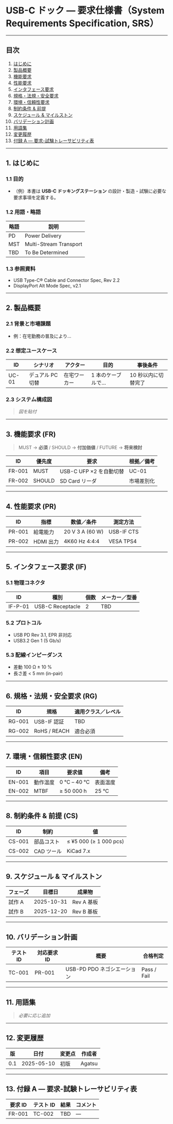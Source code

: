# USB-C ドック ― 要求仕様書（System Requirements Specification, SRS）
<!-- ファイル名例: SRS_USB-C_DOCK_v0.1.md -->

---

## 目次
1. [はじめに](#1-はじめに)  
2. [製品概要](#2-製品概要)  
3. [機能要求](#3-機能要求-fr)  
4. [性能要求](#4-性能要求-pr)  
5. [インタフェース要求](#5-インタフェース要求-if)  
6. [規格・法規・安全要求](#6-規格法規安全要求-rg)  
7. [環境・信頼性要求](#7-環境信頼性要求-en)  
8. [制約条件 & 前提](#8-制約条件--前提-cs)  
9. [スケジュール & マイルストン](#9-スケジュール--マイルストン)  
10. [バリデーション計画](#10-バリデーション計画)  
11. [用語集](#11-用語集)  
12. [変更履歴](#12-変更履歴)  
13. [付録 A — 要求-試験トレーサビリティ表](#13-付録a--要求試験トレーサビリティ表)  

---

## 1. はじめに
### 1.1 目的
- （例）本書は **USB-C ドッキングステーション** の設計・製造・試験に必要な要求事項を定義する。

### 1.2 用語・略語
| 略語 | 説明 |
|------|------|
| PD | Power Delivery |
| MST | Multi-Stream Transport |
| TBD | To Be Determined |

### 1.3 参照資料
- USB Type-C® Cable and Connector Spec, Rev 2.2  
- DisplayPort Alt Mode Spec, v2.1  

---

## 2. 製品概要
### 2.1 背景と市場課題
- 例：在宅勤務の普及により…

### 2.2 想定ユースケース
| ID | シナリオ | アクター | 目的 | 事後条件 |
|----|----------|---------|------|----------|
| UC-01 | デュアル PC 切替 | 在宅ワーカー | 1 本のケーブルで… | 10 秒以内に切替完了 |

### 2.3 システム構成図
> *図を貼付*

---

## 3. 機能要求 (FR)
> MUST → **必須** / SHOULD → **付加価値** / FUTURE → **将来検討**

| ID | 優先度 | 要求 | 根拠／備考 |
|----|--------|------|------------|
| FR-001 | MUST | USB-C UFP ×2 を自動切替 | UC-01 |
| FR-002 | SHOULD | SD Card リーダ | 市場差別化 |

---

## 4. 性能要求 (PR)
| ID | 指標 | 数値／条件 | 測定方法 |
|----|------|-----------|----------|
| PR-001 | 給電能力 | 20 V 3 A (60 W) | USB-IF CTS |
| PR-002 | HDMI 出力 | 4K60 Hz 4:4:4 | VESA TPS4 |

---

## 5. インタフェース要求 (IF)
### 5.1 物理コネクタ
| ID | 種別 | 個数 | メーカー／型番 |
|----|------|------|----------------|
| IF-P-01 | USB-C Receptacle | 2 | TBD |

### 5.2 プロトコル
- USB PD Rev 3.1, EPR 非対応  
- USB3.2 Gen 1 (5 Gb/s)  

### 5.3 配線インピーダンス
- 差動 100 Ω ± 10 %  
- 長さ差 < 5 mm (in-pair)  

---

## 6. 規格・法規・安全要求 (RG)
| ID | 規格 | 適用クラス／レベル |
|----|------|--------------------|
| RG-001 | USB-IF 認証 | TBD |
| RG-002 | RoHS / REACH | 適合必須 |

---

## 7. 環境・信頼性要求 (EN)
| ID | 項目 | 要求値 | 備考 |
|----|------|--------|------|
| EN-001 | 動作温度 | 0 ℃ – 40 ℃ | 表面温度 |
| EN-002 | MTBF | ≥ 50 000 h | 25 ℃ |

---

## 8. 制約条件 & 前提 (CS)
| ID | 制約 | 値 |
|----|------|----|
| CS-001 | 部品コスト | ≤ ¥5 000 (≥ 1 000 pcs) |
| CS-002 | CAD ツール | KiCad 7.x |

---

## 9. スケジュール & マイルストン
| フェーズ | 目標日 | 成果物 |
|----------|--------|--------|
| 試作 A | 2025-10-31 | Rev A 基板 |
| 試作 B | 2025-12-20 | Rev B 基板 |

---

## 10. バリデーション計画
| テスト ID | 対応要求 ID | 概要 | 合格判定 |
|-----------|-------------|------|----------|
| TC-001 | PR-001 | USB-PD PDO ネゴシエーション | Pass / Fail |

---

## 11. 用語集
> *必要に応じ追加*

---

## 12. 変更履歴
| 版 | 日付 | 変更点 | 作成者 |
|----|------|--------|--------|
| 0.1 | 2025-05-10 | 初版 | Agatsu |

---

## 13. 付録 A — 要求-試験トレーサビリティ表
| 要求 ID | テスト ID | 結果 | コメント |
|---------|-----------|------|----------|
| FR-001 | TC-002 | TBD | — |
